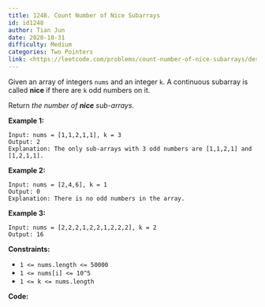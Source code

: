 ```yaml
---
title: 1248. Count Number of Nice Subarrays
id: id1248
author: Tian Jun
date: 2020-10-31
difficulty: Medium
categories: Two Pointers
link: <https://leetcode.com/problems/count-number-of-nice-subarrays/description/>
---
```


Given an array of integers `nums` and an integer `k`. A continuous subarray is
called **nice** if there are `k` odd numbers on it.

Return _the number of **nice** sub-arrays_.



**Example 1:**
            
	Input: nums = [1,1,2,1,1], k = 3    
	Output: 2    
	Explanation: The only sub-arrays with 3 odd numbers are [1,1,2,1] and [1,2,1,1].    

**Example 2:**
            
	Input: nums = [2,4,6], k = 1    
	Output: 0    
	Explanation: There is no odd numbers in the array.    

**Example 3:**
            
	Input: nums = [2,2,2,1,2,2,1,2,2,2], k = 2    
	Output: 16    



**Constraints:**

  * `1 <= nums.length <= 50000`
  * `1 <= nums[i] <= 10^5`
  * `1 <= k <= nums.length`


**Code:**
